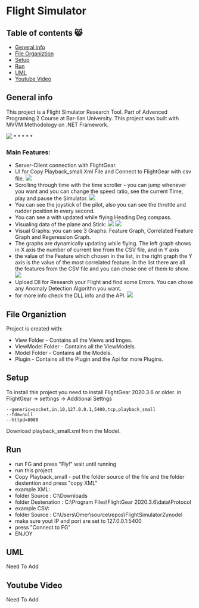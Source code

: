 # Flight Simulator

## Table of contents :smile_cat:
* [General info](#general-info)
* [File Organiztion](#file-organiztion)
* [Setup](#setup)
* [Run](#run)
* [UML](#uml)
* [Youtube Video](#youtube-video)




## General info
This project is a Flight Simulator Research Tool.
Part of Advenced Programing 2 Course at Bar-Ilan University.
This project was built with MVVM Methodology on .NET Framework.


![](https://i2.paste.pics/C77JW.png?trs=475c231022680624d5590487b5db54382c3c1bd4cf6636753bc4d2d0f400a67e)
*
*
*
*
*

### Main Features:
* Server-Client connection with FlightGear.
* UI for Copy Playback_small.Xml File and Connect to FlightGear with csv file.
![](https://i2.paste.pics/C6W96.png?trs=475c231022680624d5590487b5db54382c3c1bd4cf6636753bc4d2d0f400a67e)
* Scrolling through time with the time scroller - you can jump whenever you want and you can change the speed ratio, see the current Time, play and pause the Simulator.
![](https://i2.paste.pics/C727K.png?trs=475c231022680624d5590487b5db54382c3c1bd4cf6636753bc4d2d0f400a67e)
* You can see the joystick of the pilot, also you can see the throttle and rudder position in every second.
* You can see a with updated while flying Heading Deg compass.
* Visualing data of the plane and Stick:
![](https://i2.paste.pics/C6WBC.png?trs=475c231022680624d5590487b5db54382c3c1bd4cf6636753bc4d2d0f400a67e)
![](https://i2.paste.pics/C72BV.png?trs=475c231022680624d5590487b5db54382c3c1bd4cf6636753bc4d2d0f400a67e)
* Visual Graphs: you can see 3 Graphs: Feature Graph, Correlated Feature Graph and Regeression Graph.
* The graphs are dynamically updating while flying. The left graph shows in X axis the number of current line from the CSV file, and in Y axis
* the value of the Feature which chosen in the list, in the right graph the Y axis is the value of the most correlated feature. In the list there are all the features from the CSV file and you can chose one of them to show.
![](https://i2.paste.pics/C782W.png)
* Upload Dll for Research your Flight and find some Errors. You can chose any Anomaly Detection Algorithn you want.
* for more info check the DLL info and the API.
![](https://i2.paste.pics/C783D.png)
	
  
  
  
## File Organiztion
Project is created with:
* View Folder - Contains all the Views and Imges.
* ViewModel Folder - Contains all the ViewModels.
* Model Folder - Contains all the Models.
* Plugin - Contains all the Plugin and the Api for more Plugins.



	
## Setup
To install this project you need to install FlightGear 2020.3.6 or older.
in FlightGear -> settings -> Additional Settngs
```
--generic=socket,in,10,127.0.0.1,5400,tcp,playback_small
--fdm=null
--httpd=8080
```
Download playback_small.xml from the Model.




## Run
* run FG and press "Fly!" wait until running
* run this project
* Copy Playback_small - put the folder source of the file and the folder destention and press "copy XML" 
* example XML: 
* folder Source : C:\Downloads
* folder Destenation : C:\Program Files\FlightGear 2020.3.6\data\Protocol
* example CSV:
* folder Source : C:\Users\Omer\source\repos\FlightSimulator2\model
* make sure yout IP and port are set to 127.0.0.1:5400
* press "Connect to FG"
* ENJOY

## UML
Need To Add




## Youtube Video
Need To Add

